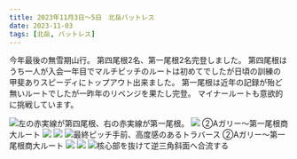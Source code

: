 ```yaml
---
title: 2023年11月3日～5日　北岳バットレス
date: 2023-11-03
tags: [北岳, バットレス]
---
```


今年最後の無雪期山行。
第四尾根2名、第一尾根2名完登しました。
第四尾根はうち一人が入会一年目でマルチピッチのルートは初めてでしたが日頃の訓練の
甲斐ありスピーディにトップアウト出来ました。
第一尾根は近年の記録が殆ど無いルートでしたが一昨年のリベンジを果たし完登。
マイナールートも意欲的に挑戦しています。


![左の赤実線が第四尾根、右の赤実線が第一尾根。](/2023/11/03/20231103-2/1.jpg)
![](/2023/11/03/20231103-2/2.jpg)
②Aガリー～第一尾根商大ルート
![](/2023/11/03/20231103-2/3.jpg)
![](/2023/11/03/20231103-2/4.jpg)
![最終ピッチ手前、高度感のあるトラバース](/2023/11/03/20231103-2/5.jpg)
②Aガリー～第一尾根商大ルート
![](/2023/11/03/20231103-2/6.jpg)
![](/2023/11/03/20231103-2/7.jpg)
![核心部を抜けて逆三角斜面へ合流する](/2023/11/03/20231103-2/8.jpg)
